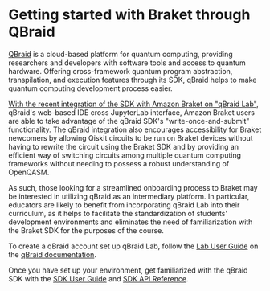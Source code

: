 # Getting started with Braket through QBraid

[QBraid](https://www.qbraid.com/) is a cloud-based platform for quantum computing, providing researchers and developers with software tools and access to quantum hardware. Offering cross-framework quantum program abstraction, transpilation, and execution features through its SDK, qBraid helps to make quantum computing development process easier.

[With the recent integration of the SDK with Amazon Braket on "qBraid Lab"](https://www.qbraid.com/blog/qbraid-announces-qbraid-sdk-integrated-with-amazon-braket), qBraid's web-based IDE cross JupyterLab interface, Amazon Braket users are able to take advantage of the qBraid SDK's "write-once-and-submit" functionality. The qBraid integration also encourages accessibility for Braket newcomers by allowing Qiskit circuits to be run on Braket devices without having to rewrite the circuit using the Braket SDK and by providing an efficient way of switching circuits among multiple quantum computing frameworks without needing to possess a robust understanding of OpenQASM.

As such, those looking for a streamlined onboarding process to Braket may be interested in utilizing qBraid as an intermediary platform. In particular, educators are likely to benefit from incorporating qBraid Lab into their curriculum, as it helps to facilitate the standardization of students' development environments and eliminates the need of familiarization with the Braket SDK for the purposes of the course.

To create a qBraid account set up qBraid Lab, follow the [Lab User Guide](https://docs.qbraid.com/en/latest/lab/overview.html) on the [qBraid documentation](https://docs.qbraid.com/en/latest/index.html).

Once you have set up your environment, get familiarized with the qBraid SDK with the [SDK User Guide](https://docs.qbraid.com/en/latest/sdk/overview.html) and [SDK API Reference](https://docs.qbraid.com/en/latest/api/qbraid.html).